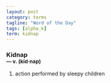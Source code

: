 ```yaml
---
layout: post
category: terms
tagline: "Word of the Day"
tags: [alpha_k]
term: kidnap
---
```


<h3>Kidnap<br/> <small>&mdash; v. (kid<span>&middot;</span>nap)</small></h3>
<p><ol>
<li>action performed by sleepy children</li>
</ol></p>
